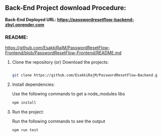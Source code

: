 ## Back-End Project download Procedure:

**Back-End Deployed URL: https://passwordresetflow-backend-zbyl.onrender.com**

### README:

https://github.com/EsakkiRajM/PasswordResetFlow-Frontend/blob/PasswordResetFlow-Frontend/README.md

1. Clone the repository (or) Download the projects:

    ``` bash

    git clone https://github.com/EsakkiRajM/PasswordResetFlow-Backend.git   

    ```

2. Install dependencies:

   Use the following commands to get a node_modules libs

    ```bash
    npm install
    ```

3. Run the project:

    Run the following commands to see the output

    ```bash
    npm run test
    ```
